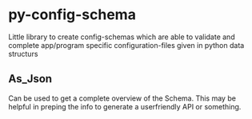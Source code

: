 py-config-schema
================

Little library to create config-schemas which are able to validate and complete app/program specific configuration-files given in python data structurs



## As_Json
Can be used to get a complete overview of the Schema. This may be helpful in preping the info to generate
a userfriendly API or something.